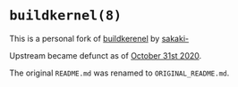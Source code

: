 # `buildkernel(8)`

This is a personal fork of [buildkerenel](https://github.com/sakaki-/buildkernel) by
[sakaki-](https://github.com/sakaki-)

Upstream became defunct as of [October 31st 2020](https://forums.gentoo.org/viewtopic-p-8522963.html#8522963).

The original `README.md` was renamed to `ORIGINAL_README.md`.

